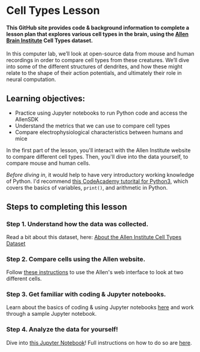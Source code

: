 # Cell Types Lesson
#### This GitHub site provides code & background information to complete a lesson plan that explores various cell types in the brain, using the <a href="https://alleninstitute.org/what-we-do/brain-science/">Allen Brain Institute</a> Cell Types dataset.

In this computer lab, we’ll look at open-source data from mouse and human recordings in order to compare cell types from these creatures. We’ll dive into some of the different structures of dendrites, and how these might relate to the shape of their action potentials, and ultimately their role in neural computation.

## Learning objectives:
* Practice using Jupyter notebooks to run Python code and access the AllenSDK
* Understand the metrics that we can use to compare cell types
* Compare electrophysiological characteristics between humans and mice

In the first part of the lesson, you'll interact with the Allen Institute website to compare different cell types. Then, you'll dive into the data yourself, to compare mouse and human cells.

<i>Before diving in</i>, it would help to have very introductory working knowledge of Python. I'd recommend <a href="https://www.codecademy.com/learn/learn-python-3">this CodeAcademy tutorital for Python3</a>, which covers the basics of variables, `print()`, and arithmetic in Python.

## Steps to completing this lesson

### Step 1. Understand how the data was collected.
Read a bit about this dataset, here: <a href="https://ajuavinett.github.io/CellTypesLesson/background">About the Allen Institute Cell Types Dataset</a>

### Step 2. Compare cells using the Allen website.
Follow <a href="https://ajuavinett.github.io/CellTypesLesson/instructions">these instructions</a> to use the Allen's web interface to look at two different cells.

### Step 3. Get familiar with coding & Jupyter notebooks.
Learn about the basics of coding & using Jupyter notebooks <a href="https://ajuavinett.github.io/CellTypesLesson/computing">here</a> and work through a sample Jupyter notebook.

### Step 4. Analyze the data for yourself!
Dive into <a href="https://github.com/ajuavinett/CellTypesLesson/blob/master/CellTypesNotebook.ipynb">this Jupyter Notebook</a>! Full instructions on how to do so are <a href="http://ajuavinett.github.io/CellTypesLesson/jupyter_instructions">here</a>.
